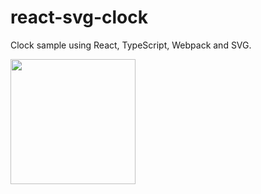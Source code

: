 # react-svg-clock
Clock sample using React, TypeScript, Webpack and SVG.

<img src="https://raw.github.com/wiki/mikehibm/react-svg-clock/screen.png" width="200">
